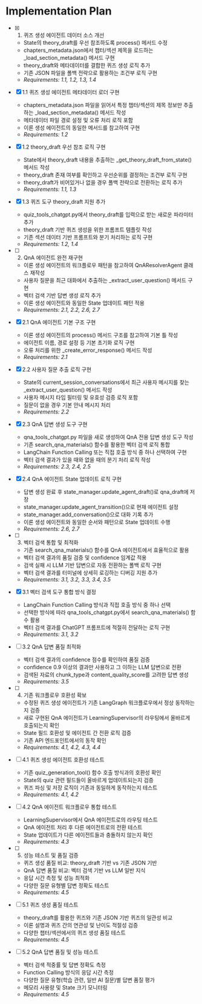 # Implementation Plan

- [x] 1. 퀴즈 생성 에이전트 데이터 소스 개선





  - State의 theory_draft를 우선 참조하도록 process() 메서드 수정
  - chapters_metadata.json에서 챕터/섹션 제목을 로드하는 _load_section_metadata() 메서드 구현
  - theory_draft와 메타데이터를 결합한 퀴즈 생성 로직 추가
  - 기존 JSON 파일을 폴백 전략으로 활용하는 조건부 로직 구현
  - _Requirements: 1.1, 1.2, 1.3, 1.4_

- [x] 1.1 퀴즈 생성 에이전트 메타데이터 로더 구현


  - chapters_metadata.json 파일을 읽어서 특정 챕터/섹션의 제목 정보만 추출하는 _load_section_metadata() 메서드 작성
  - 메타데이터 파일 경로 설정 및 오류 처리 로직 포함
  - 이론 생성 에이전트의 동일한 메서드를 참고하여 구현
  - _Requirements: 1.2_

- [x] 1.2 theory_draft 우선 참조 로직 구현


  - State에서 theory_draft 내용을 추출하는 _get_theory_draft_from_state() 메서드 작성
  - theory_draft 존재 여부를 확인하고 우선순위를 결정하는 조건부 로직 구현
  - theory_draft가 비어있거나 없을 경우 폴백 전략으로 전환하는 로직 추가
  - _Requirements: 1.1, 1.3_

- [x] 1.3 퀴즈 도구 theory_draft 지원 추가


  - quiz_tools_chatgpt.py에서 theory_draft를 입력으로 받는 새로운 파라미터 추가
  - theory_draft 기반 퀴즈 생성을 위한 프롬프트 템플릿 작성
  - 기존 섹션 데이터 기반 프롬프트와 분기 처리하는 로직 구현
  - _Requirements: 1.2, 1.4_

- [ ] 2. QnA 에이전트 완전 재구현
  - 이론 생성 에이전트의 워크플로우 패턴을 참고하여 QnAResolverAgent 클래스 재작성
  - 사용자 질문을 최근 대화에서 추출하는 _extract_user_question() 메서드 구현
  - 벡터 검색 기반 답변 생성 로직 추가
  - 이론 생성 에이전트와 동일한 State 업데이트 패턴 적용
  - _Requirements: 2.1, 2.2, 2.6, 2.7_

- [x] 2.1 QnA 에이전트 기본 구조 구현





  - 이론 생성 에이전트의 process() 메서드 구조를 참고하여 기본 틀 작성
  - 에이전트 이름, 경로 설정 등 기본 초기화 로직 구현
  - 오류 처리를 위한 _create_error_response() 메서드 작성
  - _Requirements: 2.1_

- [x] 2.2 사용자 질문 추출 로직 구현





  - State의 current_session_conversations에서 최근 사용자 메시지를 찾는 _extract_user_question() 메서드 작성
  - 사용자 메시지 타입 필터링 및 유효성 검증 로직 포함
  - 질문이 없을 경우 기본 안내 메시지 처리
  - _Requirements: 2.2_

- [x] 2.3 QnA 답변 생성 도구 구현





  - qna_tools_chatgpt.py 파일을 새로 생성하여 QnA 전용 답변 생성 도구 작성
  - 기존 search_qna_materials() 함수를 활용한 벡터 검색 로직 통합
  - LangChain Function Calling 또는 직접 호출 방식 중 하나 선택하여 구현
  - 벡터 검색 결과가 있을 때와 없을 때의 분기 처리 로직 작성
  - _Requirements: 2.3, 2.4, 2.5_

- [x] 2.4 QnA 에이전트 State 업데이트 로직 구현





  - 답변 생성 완료 후 state_manager.update_agent_draft()로 qna_draft에 저장
  - state_manager.update_agent_transition()으로 현재 에이전트 설정
  - state_manager.add_conversation()으로 대화 기록 추가
  - 이론 생성 에이전트와 동일한 순서와 패턴으로 State 업데이트 수행
  - _Requirements: 2.6, 2.7_

- [ ] 3. 벡터 검색 통합 및 최적화
  - 기존 search_qna_materials() 함수를 QnA 에이전트에서 효율적으로 활용
  - 벡터 검색 결과의 품질 검증 및 confidence 임계값 적용
  - 검색 실패 시 LLM 기반 답변으로 자동 전환하는 폴백 로직 구현
  - 벡터 검색 결과를 터미널에 상세히 로깅하는 디버깅 지원 추가
  - _Requirements: 3.1, 3.2, 3.3, 3.4, 3.5_

- [x] 3.1 벡터 검색 도구 통합 방식 결정








  - LangChain Function Calling 방식과 직접 호출 방식 중 하나 선택
  - 선택한 방식에 따라 qna_tools_chatgpt.py에서 search_qna_materials() 함수 활용
  - 벡터 검색 결과를 ChatGPT 프롬프트에 적절히 전달하는 로직 구현
  - _Requirements: 3.1, 3.2_

- [ ] 3.2 QnA 답변 품질 최적화
  - 벡터 검색 결과의 confidence 점수를 확인하여 품질 검증
  - confidence 0.9 이상의 결과만 사용하고 그 이하는 LLM 답변으로 전환
  - 검색된 자료의 chunk_type과 content_quality_score를 고려한 답변 생성
  - _Requirements: 3.5_

- [ ] 4. 기존 워크플로우 호환성 확보
  - 수정된 퀴즈 생성 에이전트가 기존 LangGraph 워크플로우에서 정상 동작하는지 검증
  - 새로 구현된 QnA 에이전트가 LearningSupervisor의 라우팅에서 올바르게 호출되는지 확인
  - State 필드 호환성 및 에이전트 간 전환 로직 검증
  - 기존 API 엔드포인트에서의 동작 확인
  - _Requirements: 4.1, 4.2, 4.3, 4.4_

- [ ] 4.1 퀴즈 생성 에이전트 호환성 테스트
  - 기존 quiz_generation_tool() 함수 호출 방식과의 호환성 확인
  - State의 quiz 관련 필드들이 올바르게 업데이트되는지 검증
  - 퀴즈 파싱 및 저장 로직이 기존과 동일하게 동작하는지 테스트
  - _Requirements: 4.1, 4.2_

- [ ] 4.2 QnA 에이전트 워크플로우 통합 테스트
  - LearningSupervisor에서 QnA 에이전트로의 라우팅 테스트
  - QnA 에이전트 처리 후 다른 에이전트로의 전환 테스트
  - State 업데이트가 다른 에이전트들과 충돌하지 않는지 확인
  - _Requirements: 4.3_

- [ ] 5. 성능 테스트 및 품질 검증
  - 퀴즈 생성 품질 비교: theory_draft 기반 vs 기존 JSON 기반
  - QnA 답변 품질 비교: 벡터 검색 기반 vs LLM 일반 지식
  - 응답 시간 측정 및 성능 최적화
  - 다양한 질문 유형별 답변 정확도 테스트
  - _Requirements: 4.5_

- [ ] 5.1 퀴즈 생성 품질 테스트
  - theory_draft를 활용한 퀴즈와 기존 JSON 기반 퀴즈의 일관성 비교
  - 이론 설명과 퀴즈 간의 연관성 및 난이도 적절성 검증
  - 다양한 챕터/섹션에서의 퀴즈 생성 품질 테스트
  - _Requirements: 4.5_

- [ ] 5.2 QnA 답변 품질 및 성능 테스트
  - 벡터 검색 적중률 및 답변 정확도 측정
  - Function Calling 방식의 응답 시간 측정
  - 다양한 질문 유형(학습 관련, 일반 AI 질문)별 답변 품질 평가
  - 메모리 사용량 및 State 크기 모니터링
  - _Requirements: 4.5_